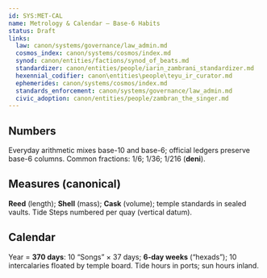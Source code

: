 ```yaml
---
id: SYS:MET-CAL
name: Metrology & Calendar — Base-6 Habits
status: Draft
links:
  law: canon/systems/governance/law_admin.md
  cosmos_index: canon/systems/cosmos/index.md
  synod: canon/entities/factions/synod_of_beats.md
  standardizer: canon/entities/people/iarin_zambrani_standardizer.md
  hexennial_codifier: canon\entities\people\teyu_ir_curator.md
  ephemerides: canon/systems/cosmos/index.md
  standards_enforcement: canon/systems/governance/law_admin.md
  civic_adoption: canon/entities/people/zambran_the_singer.md
---
```


## Numbers
Everyday arithmetic mixes base-10 and base-6; official ledgers preserve base-6 columns. Common fractions: 1/6; 1/36; 1/216 (**deni**). 

## Measures (canonical)
**Reed** (length); **Shell** (mass); **Cask** (volume); temple standards in sealed vaults. Tide Steps numbered per quay (vertical datum). 
## Calendar
Year = **370 days**: 10 “Songs” × 37 days; **6-day weeks** (“hexads”); 10 intercalaries floated by temple board. Tide hours in ports; sun hours inland. 
